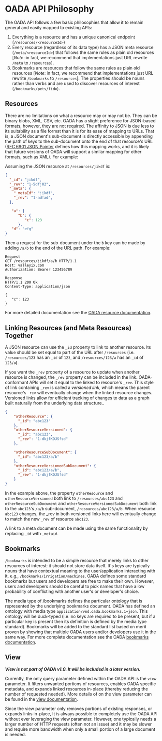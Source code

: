 # OADA API Philosophy

The OADA API follows a few basic philosophies that allow it to remain general and easily mapped to existing APIs:

1. Everything is a resource and has a unique canonical endpoint (`/resources/<resourceId>`)
2. Every resource (regardless of its data type) has a JSON meta resource (`/meta/<resourceId>`) that follows the same rules as plain old resources [*Note*: in fact, we recommend that implementations just URL rewrite `/meta` to `/resources`].
3. Bookmarks are resources that follow the same rules as plain old resources [*Note*: in fact, we recommend that implementations just URL rewrite `/bookmarks` to `/resources`]. The properties should be nouns rather than verbs and are used to discover resources of interest (`/bookmarks/pets/fido`).

## Resources

There are no limitations on what a resource may or may not be. They can be binary blobs, XML, CSV, etc. OADA has a slight preference for JSON-based formats, however, they are not required. The affinity to JSON is due less to its suitability as a file format than it is for its ease of mapping to URLs. That is, a JSON document's sub-document is directly accessible by appending the path of keys to the sub-document onto the end of that resource's URL ([RFC 6901 JSON Pointer][json-pointer] defines how this mapping works, and it is likely that future versions of OADA will support a similar mapping for other formats, such as XML). For example:

Assuming the JSON resource at `/resources/jikdf` is:

```json
{
  "_id": "jikdf",
  "_rev": "1-5dfj02",
  "_meta": {
    "_metaId": "jikdf",
    "_rev": "1-adfad",
  },

   "a": {
      "b": {
         "c": 123
      },
   "d": "efg"
}
```

Then a request for the sub-document under the `b` key can be made by adding `/a/b` to the end of the URL path. For example: 

```http
Request
GET /resources/jikdf/a/b HTTP/1.1
Host: valleyix.com
Authorization: Bearer 123456789

Response
HTTP/1.1 200 Ok
Content-Type: application/json

{
   "c": 123
}
```

For more detailed documentation see the [OADA resource documentation][resource-docs].

## Linking Resources (and Meta Resources) Together

A JSON resource can use the `_id` property to link to another resource. Its value should be set equal to part of the URL after `/resources` (i.e. `/resources/123` has an `_id` of `123`, and `/resources/123/a` has an `_id` of `123/a`). 

If you want the `_rev` property of a resource to update when another resource is changed, the `_rev` property can be included in the link.   OADA-conformant APIs will set it equal to the linked to resource's `_rev`.  This style of link containing `_rev` is called a _versioned link_, which means the parent resource's `_rev` will eventually change when the linked resource changes. Versioned links allow for efficient tracking of changes to data as a graph built naturally from the underlying data structure..

```json
{
    "otherResource": {
      "_id": "abc123"
    },
    "otherResourceVersioned": {
      "_id": "abc123",
      "_rev": "1-dkjfKDJSfsd"
    },

    "otherResourceSubDocument": {
      "_id": "abc123/a/b"
    },
    "otherResourceVersionedSubDocument": {
      "_id": "abc123/a/b",
      "_rev": "1-dkjfKDJSfsd"
    }
}
```

In the example above, the property `otherResource` and `otherResourceVersioned` both link to `/resources/abc123` and `otherResourceSubDocument` and `otherResourceVersionedSubDocument` both link to the `abc123`'s `/a/b` sub-document, `/resources/abc123/a/b`.  When resource `abc123` changes, the _rev in both versioned links here will eventually change to match the new `_rev` of resource `abc123`.

A link to a meta document can be made using the same functionality by replacing `_id` with `_metaid`. 

## Bookmarks

`/bookmarks` is intended to be a simple resource that merely links to other resources of interest: it should not store data itself. It's keys are typically nouns that have contextual meaning to the user/application interacting with it, e.g., `/bookmarks/irrigation/machines`. OADA defines some standard bookmarks but users and developers are free to make their own. However, users and developers should be careful to pick names that have a low probability of conflicting with another user's or developer's choice.  

The media type of /bookmarks defines the particular ontology that is represented by the underlying bookmarks document.  OADA has defined an ontology with media type `application/vnd.oada.bookmarks.1+json`.  This ontology will be duck-typed (i.e. no keys are required to be present, but if a particular key is present then its definition is defined by the media type standard).  Bookmarks will be added to the standard list based on merit proven by showing that multiple OADA users and/or developers use it in the same way. For more complete documentation see the OADA [bookmarks documentation][bookmarks-documentation].

## View

***View is not part of OADA v1.0. It will be included in a later version.***

Currently, the only query parameter defined within the OADA API is the `view` parameter. It filters unwanted portions of resources, enables OADA specific metadata, and expands linked resources in-place (thereby reducing the number of requested needed). More details of on the view parameter can be found in the [view documentation][view-docs].

Since the view parameter only removes portions of existing responses, or expands links in-place, It is always possible to completely use the OADA API without ever leveraging the view parameter. However, one typically needs a larger number of HTTP requests (often not an issue) and it may be slower and require more bandwidth when only a small portion of a large document is needed.

[json-pointer]: https://tools.ietf.org/rfc/rfc6901.txt
[resource-docs]: https://github.com/OADA/oada-docs/blob/master/rest-specs/REST-API-Endpoints.md#resources
[view-docs]: https://github.com/OADA/oada-docs/blob/master/rest-specs/View-Proposal.md
[bookmarks-documentation]: https://github.com/OADA/oada-docs/blob/master/rest-specs/REST-API-Endpoints.md#bookmarks
